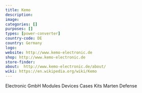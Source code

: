 ```yaml
---
title: Kemo
description:
image:
categories: []
purposes: []
types: [power-converter]
country-code: DE
country: Germany
logo:
website: http://www.kemo-electronic.de
shop: http://www.kemo-electronic.de
store-finder:
about:  http://www.kemo-electronic.de/about/
wiki: https://en.wikipedia.org/wiki/Kemo
---
```

Electronic GmbH Modules Devices Cases Kits Marten Defense
